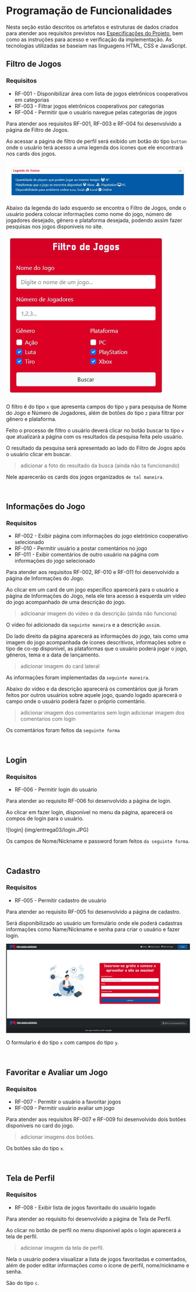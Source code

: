 # Programação de Funcionalidades

Nesta seção estão descritos os artefatos e estruturas de dados criados para atender aos requisitos previstos nas <a href="./especification.md">Especificações do Projeto</a>, bem como as instruções para acesso e verificação da implementação. As tecnologias utilizadas se baseiam nas linguagens HTML, CSS e JavaScript.


## Filtro de Jogos

### Requisitos

- RF-001 - Disponibilizar área com lista de jogos eletrônicos cooperativos em categorias
- RF-003 - Filtrar jogos eletrônicos cooperativos por categorias
- RF-004 - Permitir que o usuário navegue pelas categorias de jogos

Para atender aos requisitos RF-001, RF-003 e RF-004 foi desenvolvido a página de Filtro de Jogos.

Ao acessar a página de filtro de perfil será exibido um botão do tipo `button` onde o usuário terá acesso a uma legenda dos ícones que ele encontrará nos cards dos jogos.

![legenda](img/entrega03/legenda.JPG)

Abaixo da legenda do lado esquerdo se encontra o Filtro de Jogos, onde o usuário podera colocar informações como nome do jogo, número de jogadores desejado, gênero e plataforma desejada, podendo assim fazer pesquisas nos jogos disponiveis no site.

![filtro](img/entrega03/filtro.JPG)

O filtro é do tipo `x` que apresenta campos do tipo `y` para pesquisa de Nome do Jogo e Número de Jogadores, além de botões do tipo `z` para filtrar por gênero e plataforma. 

Feito o processo de filtro o usuário deverá clicar no botão  buscar to tipo `v` que atualizará a página com os resultados da pesquisa feita pelo usuário.

O resultado da pesquisa será apresentado ao lado do Filtro de Jogos após o usuário clicar em buscar. 

>adicionar a foto do resultado da busca (ainda não ta funcionando)

Nele aparecerão os cards dos jogos organizados `de tal maneira`.

<br/>

## Informações do Jogo

### Requisitos

- RF-002 - Exibir página com informações do jogo eletrônico cooperativo selecionado 
- RF-010 - Permitir usuário a postar comentários no jogo
- RF-011 - Exibir comentários de outro usuário na página com informações do jogo selecionado


Para atender aos requisitos RF-002, RF-010 e RF-011 foi desenvolvido a página de Informações do Jogo.

Ao clicar em um card de um jogo específico aparecerá para o usuário a página de Informações do Jogo, nela ele tera acesso à esquerda um vídeo do jogo acompanhado de uma descrição do jogo.

>adicioanar imagem do video e da descrição (ainda não funciona)

O vídeo foi adicionado da `seguinte maneira` e a descrição `assim`.

Do lado direito da página aparecerá as informações do jogo, tais como uma imagem do jogo acompanhada de ícones descritivos, informações sobre o tipo de co-op disponível, as plataformas que o usuário poderá jogar o jogo, gêneros, tema e a data de lançamento.

>adicionar imagem do card lateral 

As informações foram implementadas da `seguinte maneira`.

Abaixo do vídeo e da descrição aparecerá os comentários que já foram feitos por outros usuários sobre aquele jogo, quando logado aparecerá o campo onde o usuário poderá fazer o próprio comentário.

>adicionar imagem dos comentarios sem login
>adicionar imagem dos comentarios com login

Os comentários foram feitos da `seguinte forma`

<br/>

## Login

### Requisitos
- RF-006 - Permitir login do usuário

Para atender ao requisito RF-006 foi desenvolvido a página de login.

Ao clicar em fazer login, disponível no menu da página, aparecerá os compos de login para o usuário.

![login] (img/entrega03/login.JPG)

Os campos de Nome/Nickname e password foram feitos `da seguinte forma`.

<br/>

## Cadastro

### Requisitos
- RF-005 - Permitir cadastro de usuário

Para atender ao requisito RF-005 foi desenvolvido a página de cadastro.

Será disponibilizado ao usuário um formulário onde ele poderá cadastras informações como Name/Nickname e senha para criar o usuário e fazer login.

![cadastro](img/entrega03/cadastro.JPG)

O formulario é do tipo `x` com campos do tipo `y`.

<br/>

## Favoritar e Avaliar um Jogo

### Requisitos
- RF-007 - Permitir o usuário a favoritar jogos 
- RF-009 - Permitir usuário avaliar um jogo 

Para atender aos requisitos RF-007 e RF-009 foi desenvolvido dois botões disponiveis no card do jogo.

>adicionar imagens dos botões.

Os botões são do tipo `x`.

<br/>

## Tela de Perfil

### Requisitos
- RF-008 - Exibir lista de jogos favoritado do usuário logado

Para atender ao requisito foi desenvolvido a página de Tela de Perfil.

Ao clicar no botão de perfil no menu disponivel após o login aparecerá a tela de perfil.

>adicionar imagem da tela de perfil.

Nela o usuário podera visualizar a lista de jogos favoritadas e comentados, além de poder editar informações como o ícone de perfil, nome/nickname e senha.

São do tipo `c`.

<br/>